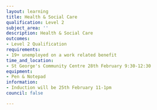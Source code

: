 ```yaml
---
layout: learning
title: Health & Social Care
qualification: Level 2
subject_area: ''
description: Health & Social Care
outcomes:
- Level 2 Qualification
requirements:
- 19+ unemployed on a work related benefit
time_and_location:
- St George's Community Centre 28th February 9:30-12:30
equipment:
- Pen & Notepad
information:
- Induction will be 25th February 11-1pm
council: false

---
```

